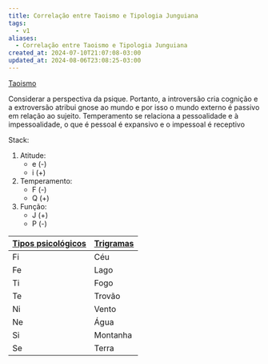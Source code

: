 ```yaml
---
title: Correlação entre Taoismo e Tipologia Junguiana
tags:
  - v1
aliases:
  - Correlação entre Taoismo e Tipologia Junguiana
created_at: 2024-07-10T21:07:08-03:00
updated_at: 2024-08-06T23:08:25-03:00
---
```


[Taoismo](../../../ideias/2024/07/10/Taoismo.md)

Considerar a perspectiva da psique. Portanto, a introversão cria cognição e a extroversão atribui gnose ao mundo e por isso o mundo externo é passivo em relação ao sujeito. Temperamento se relaciona a pessoalidade e à impessoalidade, o que é pessoal é expansivo e o impessoal é receptivo

Stack:
1. Atitude:
	- e (-)
	- i (+)
1. Temperamento:
	- F (-)
	- Q (+)
2. Função:
	- J (+)
	- P (-)

| [Tipos psicológicos](../../../ideias/2024/07/10/Psicologia_Tipos_psicologicos.md) | [Trigramas](../../../ideias/2024/07/10/Taoismo_Trigramas.md) |
| ------------------------------------------------------ | ------------------------------------ |
| Fi                                                     | Céu                                  |
| Fe                                                     | Lago                                 |
| Ti                                                     | Fogo                                 |
| Te                                                     | Trovão                               |
| Ni                                                     | Vento                                |
| Ne                                                     | Água                                 |
| Si                                                     | Montanha                             |
| Se                                                     | Terra                                |